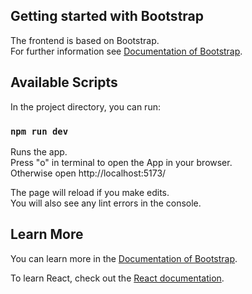 ## Getting started with Bootstrap

The frontend is based on Bootstrap.  
For further information see [Documentation of Bootstrap](https://getbootstrap.com/docs/5.3/getting-started/introduction/).

## Available Scripts

In the project directory, you can run:

### `npm run dev`

Runs the app.\
Press "o" in terminal to open the App in your browser.  
Otherwise open http://localhost:5173/

The page will reload if you make edits.\
You will also see any lint errors in the console.

## Learn More

You can learn more in the [Documentation of Bootstrap](https://getbootstrap.com/docs/5.3/getting-started/introduction/).

To learn React, check out the [React documentation](https://reactjs.org/).
